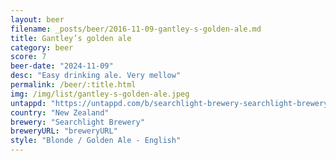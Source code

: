 ```yaml
---
layout: beer
filename: _posts/beer/2016-11-09-gantley-s-golden-ale.md
title: Gantley’s golden ale
category: beer
score: 7
beer-date: "2024-11-09"
desc: "Easy drinking ale. Very mellow"
permalink: /beer/:title.html
img: /img/list/gantley-s-golden-ale.jpeg
untappd: "https://untappd.com/b/searchlight-brewery-searchlight-brewery-gantley-s-golden-ale/5668043"
country: "New Zealand"
brewery: "Searchlight Brewery"
breweryURL: "breweryURL"
style: "Blonde / Golden Ale - English"
---
```

